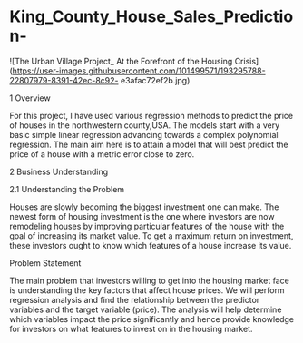 # King_County_House_Sales_Prediction-

 ![The Urban Village Project_ At the Forefront of the Housing Crisis](https://user-images.githubusercontent.com/101499571/193295788-22807979-8391-42ec-8c92- e3afac72ef2b.jpg)

1 Overview

For this project, I have used various regression methods to predict the price of houses in the northwestern county,USA. The models start with a very basic simple linear regression advancing towards a complex polynomial regression. The main aim here is to attain a model that will best predict the price of a house with a metric error close to zero.

2 Business Understanding

2.1 Understanding the Problem

Houses are slowly becoming the biggest investment one can make. The newest form of housing investment is the one where investors are now remodeling houses by improving particular features of the house with the goal of increasing its market value. To get a maximum return on investment, these investors ought to know which features of a house increase its value.

Problem Statement

The main problem that investors willing to get into the housing market face is understanding the key factors that affect house prices. We will perform  regression analysis and find the relationship between the predictor variables and the target variable (price). The analysis will help determine which variables impact the price significantly and hence provide knowledge for investors on what features to invest on in the housing market.
